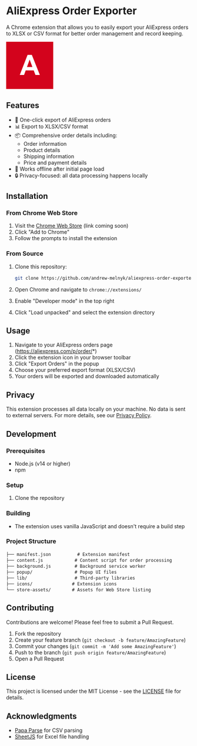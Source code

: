 # AliExpress Order Exporter

A Chrome extension that allows you to easily export your AliExpress orders to XLSX or CSV format for better order management and record keeping.

![Extension Icon](icons/icon128.png)

## Features

- 🚀 One-click export of AliExpress orders
- 📊 Export to XLSX/CSV format
- 📦 Comprehensive order details including:
  - Order information
  - Product details
  - Shipping information
  - Price and payment details
- 💫 Works offline after initial page load
- 🔒 Privacy-focused: all data processing happens locally

## Installation

### From Chrome Web Store

1. Visit the [Chrome Web Store](https://chrome.google.com/webstore) (link coming soon)
2. Click "Add to Chrome"
3. Follow the prompts to install the extension

### From Source

1. Clone this repository:

   ```bash
   git clone https://github.com/andrew-melnyk/aliexpress-order-exporter.git
   ```

2. Open Chrome and navigate to `chrome://extensions/`
3. Enable "Developer mode" in the top right
4. Click "Load unpacked" and select the extension directory

## Usage

1. Navigate to your AliExpress orders page (https://aliexpress.com/p/order/*)
2. Click the extension icon in your browser toolbar
3. Click "Export Orders" in the popup
4. Choose your preferred export format (XLSX/CSV)
5. Your orders will be exported and downloaded automatically

## Privacy

This extension processes all data locally on your machine. No data is sent to external servers. For more details, see our [Privacy Policy](PRIVACY.md).

## Development

### Prerequisites

- Node.js (v14 or higher)
- npm

### Setup

1. Clone the repository

### Building

- The extension uses vanilla JavaScript and doesn't require a build step

### Project Structure

```plaintext
├── manifest.json          # Extension manifest
├── content.js            # Content script for order processing
├── background.js         # Background service worker
├── popup/                # Popup UI files
├── lib/                  # Third-party libraries
├── icons/               # Extension icons
└── store-assets/        # Assets for Web Store listing
```

## Contributing

Contributions are welcome! Please feel free to submit a Pull Request.

1. Fork the repository
2. Create your feature branch (`git checkout -b feature/AmazingFeature`)
3. Commit your changes (`git commit -m 'Add some AmazingFeature'`)
4. Push to the branch (`git push origin feature/AmazingFeature`)
5. Open a Pull Request

## License

This project is licensed under the MIT License - see the [LICENSE](LICENSE) file for details.

## Acknowledgments

- [Papa Parse](https://www.papaparse.com/) for CSV parsing
- [SheetJS](https://sheetjs.com/) for Excel file handling
